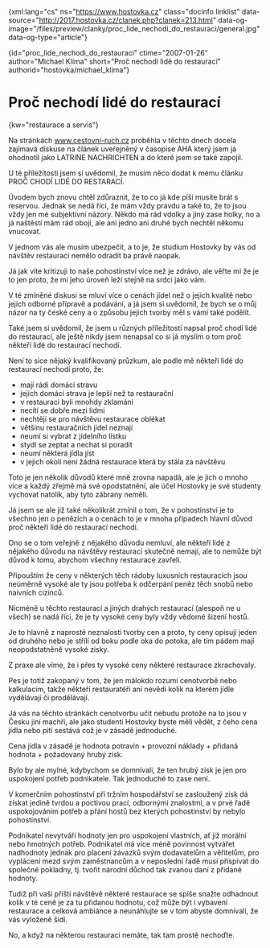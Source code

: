 
{xml:lang="cs" ns="https://www.hostovka.cz" class="docinfo linklist" data-source="http://2017.hostovka.cz/clanek.php?clanek=213.html" data-og-image="/files/preview/clanky/proc\_lide\_nechodi\_do\_restauraci/general.jpg" data-og-type="article"}

{id="proc\_lide\_nechodi\_do\_restauraci" ctime="2007-01-26" author="Michael Klíma" short="Proč nechodí lidé do restaurací" authorid="hostovka/michael_klima"}

# Proč nechodí lidé do restaurací

<!-- generated attribute kw by user_udpatekw.sh on 2019-03-11, do not edit -->

{kw="restaurace a servis"}

Na stránkách www.cestovní-ruch.cz proběhla v těchto dnech docela zajímavá diskuse na článek uveřejněný v časopise AHA který jsem já ohodnotil jako LATRINE NACHRICHTEN a do které jsem se také zapojil.

U té příležitosti jsem si uvědomil, že musím něco dodat k mému článku PROČ CHODÍ LIDÉ DO RESTARACÍ.

Úvodem bych znovu chtěl zdůraznit, že to co já kde píši musíte brát s reservou. Jednak se nedá říci, že mám vždy pravdu a také to, že to jsou vždy jen mé subjektivní názory. Někdo má rád vdolky a jiný zase holky, no a já naštěstí mám rád obojí, ale ani jedno ani druhé bych nechtěl někomu vnucovat.

V jednom vás ale musím ubezpečit, a to je, že studium Hostovky by vás od návštěv restauraci nemělo odradit ba právě naopak.

Já jak víte kritizuji to naše pohostinství více než je zdrávo, ale věřte mi že je to jen proto, že mi jeho úroveň leží stejně na srdci jako vám.

V té zmíněné diskusi se mluví více o cenách jídel než o jejich kvalitě nebo jejich odborné přípravě a podávání, a já jsem si uvědomil, že bych se o můj názor na ty české ceny a o způsobu jejich tvorby měl s vámi také podělit.

Také jsem si uvědomil, že jsem u různých příležitostí napsal proč chodí lidé do restaurací, ale ještě nikdy jsem nenapsal co si já myslím o tom proč někteří lidé do restaurací nechodí.

Není to sice nějaký kvalifikovaný průzkum, ale podle mě někteří lidé do restaurací nechodí proto, že:

  * mají rádi domácí stravu
  * jejich domácí strava je lepší než ta restaurační
  * v restauraci byli mnohdy zklamáni
  * necítí se dobře mezi lidmi
  * nechtějí se pro návštěvu restaurace oblékat
  * většinu restauračních jídel neznají
  * neumí si vybrat z jídelního lístku
  * stydí se zeptat a nechat si poradit
  * neumí některá jídla jíst
  * v jejich okolí není žádná restaurace která by stála za návštěvu

Toto je jen několik důvodů které mně zrovna napadá, ale je jich o mnoho více a každý zřejmě má své opodstatnění, ale účel Hostovky je své studenty vychovat natolik, aby tyto zábrany neměli.

Já jsem se ale již také několikrát zmínil o tom, že v pohostinství je to všechno jen o penězích a o cenách to je v mnoha případech hlavní důvod proč někteří lidé do restaurací nechodí.

Ono se o tom veřejně z nějakého důvodu nemluví, ale někteří lidé z nějakého důvodu na návštěvy restaurací skutečně nemají, ale to nemůže být důvod k tomu, abychom všechny restaurace zavřeli.

Připouštím že ceny v některých těch rádoby luxusních restauracích jsou neúměrně vysoké ale ty jsou potřeba k odčerpání peněz těch snobů nebo naivních cizinců.

Nicméně u těchto restaurací a jiných drahých restaurací (alespoň ne u všech) se nadá říci, že je ty vysoké ceny byly vždy vědomé šizení hostů.

Je to hlavně z naprosté neznalosti tvorby cen a proto, ty ceny opisují jeden od druhého nebo je střílí od boku podle oka do potoka, ale tím pádem mají neopodstatněně vysoké zisky.

Z praxe ale víme, že i přes ty vysoké ceny některé restaurace zkrachovaly.

Pes je totiž zakopaný v tom, že jen málokdo rozumí cenotvorbě nebo kalkulacím, takže někteří restauratéři ani nevědí kolik na kterém jídle vydělávají či prodělávají.

Já vás na těchto stránkách cenotvorbu učit nebudu protože na to jsou v Česku jiní machři, ale jako studenti Hostovky byste měli vědět, z čeho cena jídla nebo pití sestává což je v zásadě jednoduché.

Cena jídla v zásadě je hodnota potravin + provozní náklady + přidaná hodnota + požadovaný hrubý zisk.

Bylo by ale mylné, kdybychom se domnívali, že ten hrubý zisk je jen pro uspokojení potřeb podnikatele. Tak jednoduché to zase není.

V komerčním pohostinství při tržním hospodářství se zasloužený zisk dá získat jedině tvrdou a poctivou prací, odbornými znalostmi, a v prvé řadě uspokojováním potřeb a přání hostů bez kterých pohostinství by nebylo pohostinství.

Podnikatel nevytváří hodnoty jen pro uspokojení vlastních, ať již morální nebo hmotných potřeb. Podnikatel má více méně povinnost vytvářet nadhodnoty jednak pro placení závazků svým dodavatelům a věřitelům, pro vyplácení mezd svým zaměstnancům a v neposlední řadě musí přispívat do společné pokladny, tj. tvořit národní důchod tak zvanou daní z přidané hodnoty.

Tudíž při vaši příští návštěvě některé restaurace se spíše snažte odhadnout kolik v té ceně je za tu přidanou hodnotu, což může být i vybavení restaurace a celková ambiánce a neunáhlujte se v tom abyste domnívali, že vás vyloženě šidí.

No, a když na některou restauraci nemáte, tak tam prostě nechoďte.

